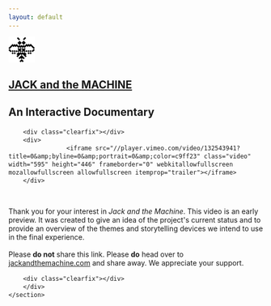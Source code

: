 ```yaml
---
layout: default
---
```

<div class="container" itemscope itemtype="http://schema.org/Movie">
    <section id="frontPage" class="contentPage_row mainContent">
            <div id="genericContainer_col">
	        <div id="titleContainer">
		    <div id="logoContainer">
		        <a href="http://www.jackandthemachine.com" class="header">
	                    <img src="/global/img/Bee_small.png" />
			</a>
		    </div>
                    <div id="headerContainer">
		        <a href="http://www.jackandthemachine.com">
	                    <h1 itemprop="name">JACK and the MACHINE</h1>
			</a>
			<h2 itemprop="description">An Interactive Documentary</h2>
                    </div>
		</div>

		<div class="clearfix"></div>
		<div>
                    <iframe src="//player.vimeo.com/video/132543941?title=0&amp;byline=0&amp;portrait=0&amp;color=c9ff23" class="video" width="595" height="446" frameborder="0" webkitallowfullscreen mozallowfullscreen allowfullscreen itemprop="trailer"></iframe>
		</div>
<br />
		<p class="content briefMessage" itemprop="description">Thank you for your interest in <em>Jack and the Machine</em>. This video is an early preview. It was created to give an idea of the project's current status and to provide an overview of the themes and storytelling devices we intend to use in the final experience.<br /><br />
Please <strong>do not</strong> share this link. Please <strong>do</strong> head over to <a href="http://www.jackandthemachine.com">jackandthemachine.com</a> and share away. We appreciate your support.</p>

		<div class="clearfix"></div>
        </div>
    </section>
</div>
